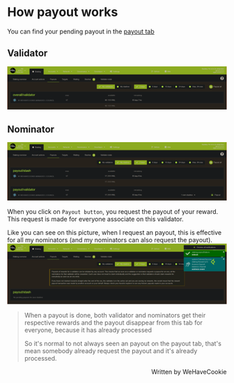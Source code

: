 # How payout works

You can find your pending payout in the [payout tab](https://explorer.pirl.network/#/staking/payout)

## Validator
[<img src="media/payoutValidators.png"/>](media/payoutValidators.png)

## Nominator
[<img src="media/payoutNominators.png"/>](media/payoutNominators.png)

When you click on `Payout button`, you request the payout of your reward. This request is made for everyone associate on this validator.

Like you can see on this picture, when I request an payout, this is effective for all my nominators (and my nominators can also request the payout).
[<img src="media/payoutDone.png"/>](media/payoutDone.png)

> When a payout is done, both validator and nominators get their respective rewards and the payout disappear from this tab for everyone, because it has already processed
>
> So it's normal to not always seen an payout on the payout tab, that's mean somebody already request the payout and it's already processed.

<p align=right> Written by WeHaveCookie </p>
